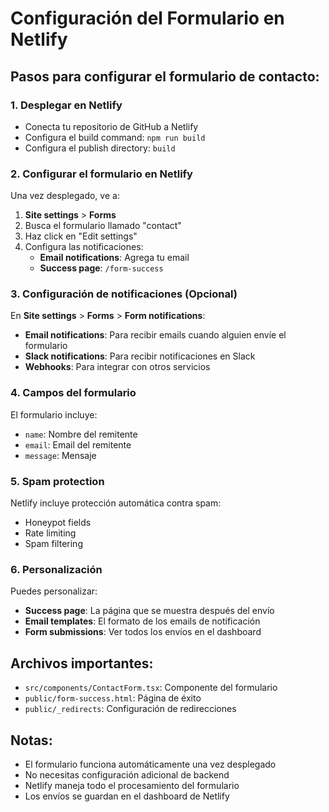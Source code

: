 # Configuración del Formulario en Netlify

## Pasos para configurar el formulario de contacto:

### 1. Desplegar en Netlify
- Conecta tu repositorio de GitHub a Netlify
- Configura el build command: `npm run build`
- Configura el publish directory: `build`

### 2. Configurar el formulario en Netlify
Una vez desplegado, ve a:
1. **Site settings** > **Forms**
2. Busca el formulario llamado "contact"
3. Haz click en "Edit settings"
4. Configura las notificaciones:
   - **Email notifications**: Agrega tu email
   - **Success page**: `/form-success`

### 3. Configuración de notificaciones (Opcional)
En **Site settings** > **Forms** > **Form notifications**:
- **Email notifications**: Para recibir emails cuando alguien envíe el formulario
- **Slack notifications**: Para recibir notificaciones en Slack
- **Webhooks**: Para integrar con otros servicios

### 4. Campos del formulario
El formulario incluye:
- `name`: Nombre del remitente
- `email`: Email del remitente  
- `message`: Mensaje

### 5. Spam protection
Netlify incluye protección automática contra spam:
- Honeypot fields
- Rate limiting
- Spam filtering

### 6. Personalización
Puedes personalizar:
- **Success page**: La página que se muestra después del envío
- **Email templates**: El formato de los emails de notificación
- **Form submissions**: Ver todos los envíos en el dashboard

## Archivos importantes:
- `src/components/ContactForm.tsx`: Componente del formulario
- `public/form-success.html`: Página de éxito
- `public/_redirects`: Configuración de redirecciones

## Notas:
- El formulario funciona automáticamente una vez desplegado
- No necesitas configuración adicional de backend
- Netlify maneja todo el procesamiento del formulario
- Los envíos se guardan en el dashboard de Netlify 